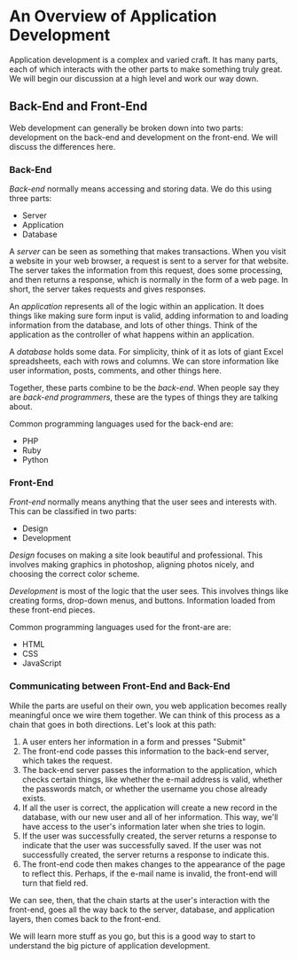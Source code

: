# An Overview of Application Development

Application development is a complex and varied craft. It has many parts, each of which interacts with the other parts to make something truly great. We will begin our discussion at a high level and work our way down.

## Back-End and Front-End
Web development can generally be broken down into two parts: development on the back-end and development on the front-end. We will discuss the differences here.

### Back-End
*Back-end* normally means accessing and storing data. We do this using three parts:
-    Server
-    Application
-    Database

A *server* can be seen as something that makes transactions. When you visit a website in your web browser, a request is sent to a server for that website. The server takes the information from this request, does some processing, and then returns a response, which is normally in the form of a web page. In short, the server takes requests and gives responses.

An *application* represents all of the logic within an application. It does things like making sure form input is valid, adding information to and loading information from the database, and lots of other things. Think of the application as the controller of what happens within an application.

A *database* holds some data. For simplicity, think of it as lots of giant Excel spreadsheets, each with rows and columns. We can store information like user information, posts, comments, and other things here.

Together, these parts combine to be the *back-end*. When people say they are *back-end programmers*, these are the types of things they are talking about.

Common programming languages used for the back-end are:
-	PHP
-	Ruby
-	Python

### Front-End
*Front-end* normally means anything that the user sees and interests with. This can be classified in two parts:
-	Design
-	Development

*Design* focuses on making a site look beautiful and professional. This involves making graphics in photoshop, aligning photos nicely, and choosing the correct color scheme.

*Development* is most of the logic that the user sees. This involves things like creating forms, drop-down menus, and buttons. Information loaded from these front-end pieces.

Common programming languages used for the front-are are:
-	HTML
-	CSS
-	JavaScript

### Communicating between Front-End and Back-End
While the parts are useful on their own, you web application becomes really meaningful once we wire them together. We can think of this process as a chain that goes in both directions. Let's look at this path:

1.	A user enters her information in a form and presses "Submit"
2.	The front-end code passes this information to the back-end server, which takes the request.
3.	The back-end server passes the information to the application, which checks certain things, like whether the e-mail address is valid, whether the passwords match, or whether the username you chose already exists.
4.	If all the user is correct, the application will create a new record in the database, with our new user and all of her information. This way, we'll have access to the user's information later when she tries to login.
5.	If the user was successfully created, the server returns a response to indicate that the user was successfully saved. If the user was not successfully created, the server returns a response to indicate this.
6.	The front-end code then makes changes to the appearance of the page to reflect this. Perhaps, if the e-mail name is invalid, the front-end will turn that field red.

We can see, then, that the chain starts at the user's interaction with the front-end, goes all the way back to the server, database, and application layers, then comes back to the front-end.


We will learn more stuff as you go, but this is a good way to start to understand the big picture of application development.



